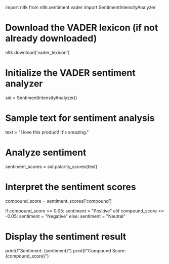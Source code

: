 import nltk
from nltk.sentiment.vader import SentimentIntensityAnalyzer

# Download the VADER lexicon (if not already downloaded)
nltk.download('vader_lexicon')

# Initialize the VADER sentiment analyzer
sid = SentimentIntensityAnalyzer()

# Sample text for sentiment analysis
text = "I love this product! It's amazing."

# Analyze sentiment
sentiment_scores = sid.polarity_scores(text)

# Interpret the sentiment scores
compound_score = sentiment_scores['compound']

if compound_score >= 0.05:
    sentiment = "Positive"
elif compound_score <= -0.05:
    sentiment = "Negative"
else:
    sentiment = "Neutral"

# Display the sentiment result
print(f"Sentiment: {sentiment}")
print(f"Compound Score: {compound_score}")
